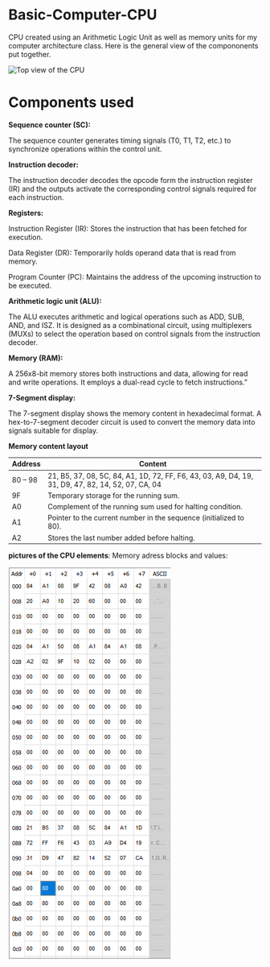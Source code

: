 # Basic-Computer-CPU
CPU created using an Arithmetic Logic Unit as well as memory units for my computer architecture class. Here is the general view of the compononents put together.

![Top view of the CPU](picture/lab3Top.png)


# Components used

**Sequence counter (SC):** 

The sequence counter generates timing signals (T0, T1, T2, etc.) to synchronize operations within the control unit. 

**Instruction decoder:** 

The instruction decoder decodes the opcode form the instruction register (IR) and the outputs activate the corresponding control signals required for each instruction. 

**Registers:** 

  Instruction Register (IR): Stores the instruction that has been fetched for execution. 

  Data Register (DR): Temporarily holds operand data that is read from memory. 

  Program Counter (PC): Maintains the address of the upcoming instruction to be executed. 
 
**Arithmetic logic unit (ALU):** 

The ALU executes arithmetic and logical operations such as ADD, SUB, AND, and ISZ. It is designed as a combinational circuit, using multiplexers (MUXs) to select the operation based on control signals from the instruction decoder. 

**Memory (RAM):** 

A 256x8-bit memory stores both instructions and data, allowing for read and write operations. It employs a dual-read cycle to fetch instructions.” 

**7-Segment display:** 

The 7-segment display shows the memory content in hexadecimal format. A hex-to-7-segment decoder circuit is used to convert the memory data into signals suitable for display. 


**Memory content layout**

| Address  | Content                                                                                                                                      |
|----------|----------------------------------------------------------------------------------------------------------------------------------------------|
| 80 – 98  | 21, B5, 37, 08, 5C, 84, A1, 1D, 72, FF, F6, 43, 03, A9, D4, 19, 31, D9, 47, 82, 14, 52, 07, CA, 04                                           |
| 9F       | Temporary storage for the running sum.                                                                                                       |
| A0       | Complement of the running sum used for halting condition.                                                                                    |
| A1       | Pointer to the current number in the sequence (initialized to 80).                                                                           |
| A2       | Stores the last number added before halting.                                                                                                 |



**pictures of the CPU elements**:
Memory adress blocks and values:

![Image of the memory content ](pictures/7.2memorycontents.PNG)

